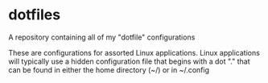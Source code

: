 # dotfiles
A repository containing all of my "dotfile" configurations

These are configurations for assorted Linux applications.  Linux applications will typically use a hidden configuration file that begins with a dot "." that can be found in either the home directory (~/) or in ~/.config
